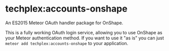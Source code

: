 # techplex:accounts-onshape

An ES2015 Meteor OAuth handler package for OnShape.

This is a fully working OAuth login service, allowing you to use OnShape as your Meteor authentication method. If you want to use it "as is" you can just `meteor add techplex:accounts-onshape` to your application.


